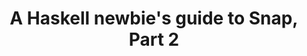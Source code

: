 ---
title: A Haskell newbie's guide to Snap, Part 2
url: http://learnmeahaskell.blogspot.com/2011/07/haskell-newbies-guide-to-snap-part-2.html
authors:
- Lee
type: article
tags:
- web
- web frameworks
libraries:
- Snap
doHaskell-type: extended example
dohaskell-year: 2011
---